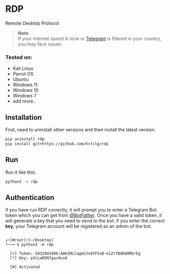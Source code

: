 # RDP

Remote Desktop Protocol

> **Note**<br>
 If your internet speed is slow or [Telegram](https://telegram.org) is filtered in your country, you may face issues.

### Tested on:
+ Kali Linux
+ Parrot OS
+ Ubuntu
+ Windows 11
+ Windows 10
+ Windows 7
+ add more..

## Installation

First, need to uninstall other versions and then install the latest version.
```bash
pip uninstall rdp
pip install git+https://github.com/hctilg/rdp
```

## Run

Run it like this:
```bash
python3 -m rdp
```

## Authentication

if you have run RDP correctly, 
it will prompt you to enter a Telegram Bot token which you can get from _[@BotFather](https://t.me/BotFather)_.
Once you have a valid token, it will generate a key that you need to send to the bot.
if you enter the correct **key**, your Telegram account will be registered as an admin of the bot.
```
⁪⁬⁪⁬
┌─[#root]─[~/Desktop]
└──╼ $ python3 -m rdp

  [+] Token: 5832941996:AAH1MLCagmSJndYFSsB-e12tfBd6QOMbrEg
  [*] Key: p3cLwR5N7gac6nx6

  [#] Activated

```

<br>

